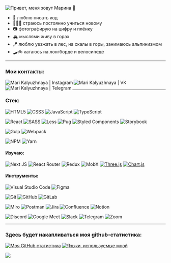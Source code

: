 ![Привет, меня зовут Марина 👋](https://github.com/MariJunior/MariJunior/blob/6710352733b4f155fb786f1d65fa08240993477d/banner.png)

- 🤖 люблю писать код
- 👩🏻‍💻 страюсь постоянно учиться новому
- 📷 фотографирую на цифру и плёнку
- 🏔 мыслями живу в горах
- 🪁 люблю уезжать в лес, на скалы в горы, занимаюсь альпинизмом
- 🛹🚲 катаюсь на лонгборде и велосипеде

___
### Мои контакты:

[<img align="left" alt="Mari Kalyuzhnaya | Instagram" src="https://img.shields.io/badge/Instagram-%23E4405F.svg?style=for-the-badge&logo=Instagram&logoColor=white" />][instagram]
[<img align="left" alt="Mari Kalyuzhnaya | VK" src="https://img.shields.io/badge/-Vkontakte-003f5c?style=for-the-badge&logo=Vk" />][vk]
[<img align="left" alt="Mari Kalyuzhnaya | Telegram" src="https://img.shields.io/badge/Telegram-2CA5E0?style=for-the-badge&logo=telegram&logoColor=white" />][telegram]
<br />

___
### Стек:

![HTML5](https://img.shields.io/badge/html5-%23E34F26.svg?style=for-the-badge&logo=html5&logoColor=white)
![CSS3](https://img.shields.io/badge/css3-%231572B6.svg?style=for-the-badge&logo=css3&logoColor=white)
![JavaScript](https://img.shields.io/badge/javascript-%23323330.svg?style=for-the-badge&logo=javascript&logoColor=%23F7DF1E)
![TypeScript](https://img.shields.io/badge/typescript-%23007ACC.svg?style=for-the-badge&logo=typescript&logoColor=white)

![React](https://img.shields.io/badge/react-%2320232a.svg?style=for-the-badge&logo=react&logoColor=%2361DAFB)
![SASS](https://img.shields.io/badge/SASS-hotpink.svg?style=for-the-badge&logo=SASS&logoColor=white)
![Less](https://img.shields.io/badge/less-2B4C80?style=for-the-badge&logo=less&logoColor=white)
![Pug](https://img.shields.io/badge/Pug-FFF?style=for-the-badge&logo=pug&logoColor=A86454)
![Styled Components](https://img.shields.io/badge/styled--components-DB7093?style=for-the-badge&logo=styled-components&logoColor=white)
![Storybook](https://img.shields.io/badge/-Storybook-FF4785?style=for-the-badge&logo=storybook&logoColor=white)

![Gulp](https://img.shields.io/badge/GULP-%23CF4647.svg?style=for-the-badge&logo=gulp&logoColor=white)
![Webpack](https://img.shields.io/badge/webpack-%238DD6F9.svg?style=for-the-badge&logo=webpack&logoColor=black)

![NPM](https://img.shields.io/badge/NPM-%23000000.svg?style=for-the-badge&logo=npm&logoColor=white)
![Yarn](https://img.shields.io/badge/yarn-%232C8EBB.svg?style=for-the-badge&logo=yarn&logoColor=white)

#### Изучаю:
![Next JS](https://img.shields.io/badge/Next-black?style=for-the-badge&logo=next.js&logoColor=white)
![React Router](https://img.shields.io/badge/React_Router-CA4245?style=for-the-badge&logo=react-router&logoColor=white)
![Redux](https://img.shields.io/badge/redux-%23593d88.svg?style=for-the-badge&logo=redux&logoColor=white)
![MobX]()
[![Three.js](https://img.shields.io/badge/Three.js-3D%20Graphics-black?style=flat-square&logo=three.js)](https://threejs.org/)
[![Chart.js](https://img.shields.io/badge/Chart.js-Data%20Viz-FF6384?style=flat-square&logo=chart.js)](https://www.chartjs.org/)

#### Инструменты:

![Visual Studio Code](https://img.shields.io/badge/Visual%20Studio%20Code-0078d7.svg?style=for-the-badge&logo=visual-studio-code&logoColor=white)
![Figma](https://img.shields.io/badge/figma-%23F24E1E.svg?style=for-the-badge&logo=figma&logoColor=white)

![Git](https://img.shields.io/badge/git-%23F05033.svg?style=for-the-badge&logo=git&logoColor=white)
![GitHub](https://img.shields.io/badge/github-%23121011.svg?style=for-the-badge&logo=github&logoColor=white)
![GitLab](https://img.shields.io/badge/gitlab-%23181717.svg?style=for-the-badge&logo=gitlab&logoColor=white)

![Miro](https://img.shields.io/badge/miro?style=for-the-badge)
![Postman](https://img.shields.io/badge/Postman-FF6C37?style=for-the-badge&logo=postman&logoColor=white)
![Jira](https://img.shields.io/badge/jira-%230A0FFF.svg?style=for-the-badge&logo=jira&logoColor=white)
![Confluence](https://img.shields.io/badge/confluence-%23172BF4.svg?style=for-the-badge&logo=confluence&logoColor=white)
![Notion](https://img.shields.io/badge/Notion-%23000000.svg?style=for-the-badge&logo=notion&logoColor=white)

![Discord](https://img.shields.io/badge/Discord-%235865F2.svg?style=for-the-badge&logo=discord&logoColor=white)
![Google Meet](https://img.shields.io/badge/Google%20Meet-00897B?style=for-the-badge&logo=google-meet&logoColor=white)
![Slack](https://img.shields.io/badge/Slack-4A154B?style=for-the-badge&logo=slack&logoColor=white)
![Telegram](https://img.shields.io/badge/Telegram-2CA5E0?style=for-the-badge&logo=telegram&logoColor=white)
![Zoom](https://img.shields.io/badge/Zoom-2D8CFF?style=for-the-badge&logo=zoom&logoColor=white)

___
### Здесь будет накапливаться моя github-статистика:

[![Моя GitHub статистика](https://github-readme-stats.vercel.app/api?username=MariJunior&hide=stars,issues,contribs&count_private=true&show_icons=true&include_all_commits=true&layout=compact&theme=solarized-light)](https://github.com/MariJunior/github-readme-stats)
[![Языки, используемые мной](https://github-readme-stats.vercel.app/api/top-langs/?username=MariJunior&layout=compact)](https://github.com/MariJunior/github-readme-stats)

![](https://komarev.com/ghpvc/?username=MariJunior)




[instagram]: https://www.instagram.com/mari_banana_k/
[vk]: https://vk.com/mari_banana
[telegram]: https://t.me/meri_banana
